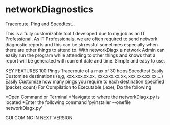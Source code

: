 # networkDiagnostics
Traceroute, Ping and Speedtest..

This is a fully customizable tool I developed due to my job as an IT Professional. As IT Professionals, we are often required to send network diagnostic reports and this can be strressful sometimes especially when there are other things to attend to. 
With networkDiagx a network Admin can easily run the program while attending to other things and knows that a report will be generated with current date and time. Simple and easy to use. 

KEY FEATURES
100 Pings
Traceroute of a max of 30 hops
Speedtest
Easily Customize destinations (e,g, xxx.xxx.xx.xx, xxx.xxx.xx.xx, xxx.xxx.xx.xx,...)
Easily Customize how many pings you require to each destination specified (packet_count)
For Compilation to Executable (.exe), Do the following 

*Open Command or Terminal
*Navigate to where the networkDiagx.py is located
*Enter the following command
'pyinstaller --onefile networkDiagx.py'

GUI COMING IN NEXT VERSION
